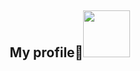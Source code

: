 ## <div align="center">My profile📒<img src="https://media3.giphy.com/media/888R35MJTmDxQfRzfS/200w.gif?cid=82a1493b9yxcys9g4w325j0m8suubje4bvv7d1t4j3tzaccg&rid=200w.gif&ct=g" width="75px"></div>

